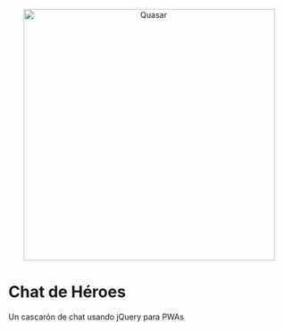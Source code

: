 <p align="center">
  <img alt="Quasar" src="[https://external-content.duckduckgo.com/iu/?u=https%3A%2F%2Fwww.2hatslogic.com%2Fmedia%2F242-2428861_pwa-progressive-web-app-logo-pwa-progressive-web.jpg](https://ih1.redbubble.net/image.981239610.4960/bg,f8f8f8-flat,750x,075,f-pad,750x1000,f8f8f8.jpg)" width="450">
</p>

# Chat de Héroes

Un cascarón de chat usando jQuery para PWAs
